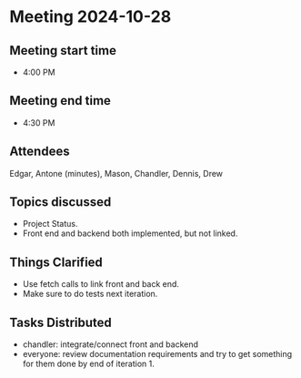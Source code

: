 # Meeting 2024-10-28

## Meeting start time
- 4:00 PM
  
## Meeting end time
- 4:30 PM
  
## Attendees
Edgar, Antone (minutes), Mason, Chandler, Dennis, Drew

## Topics discussed
- Project Status.
- Front end and backend both implemented, but not linked.

## Things Clarified
- Use fetch calls to link front and back end.
- Make sure to do tests next iteration.

## Tasks Distributed
- chandler: integrate/connect front and backend
- everyone: review documentation requirements and try to get something for them done by end of iteration 1.

